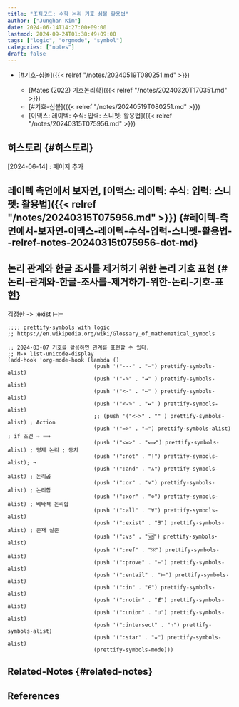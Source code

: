 ```yaml
---
title: "조직모드: 수학 논리 기호 심볼 활용법"
author: ["Junghan Kim"]
date: 2024-06-14T14:27:00+09:00
lastmod: 2024-09-24T01:38:49+09:00
tags: ["logic", "orgmode", "symbol"]
categories: ["notes"]
draft: false
---
```


-   [#기호-심볼]({{< relref "/notes/20240519T080251.md" >}})

    -   [Mates (2022) 기호논리학]({{< relref "/notes/20240320T170351.md" >}})
    -   [#기호-심볼]({{< relref "/notes/20240519T080251.md" >}})
    -   [이맥스: 레이텍: 수식: 입력: 스니펫: 활용법]({{< relref "/notes/20240315T075956.md" >}})


## 히스토리 {#히스토리}

[2024-06-14]
: 페이지 추가


## 레이텍 측면에서 보자면, [이맥스: 레이텍: 수식: 입력: 스니펫: 활용법]({{< relref "/notes/20240315T075956.md" >}}) {#레이텍-측면에서-보자면-이맥스-레이텍-수식-입력-스니펫-활용법--relref-notes-20240315t075956-dot-md}


## 논리 관계와 한글 조사를 제거하기 위한 논리 기호 표현 {#논리-관계와-한글-조사를-제거하기-위한-논리-기호-표현}



김정한 -&gt; :exist ⊢⊨

```emacs-lisp
;;;; prettify-symbols with logic
;; https://en.wikipedia.org/wiki/Glossary_of_mathematical_symbols

;; 2024-03-07 기호를 활용하면 관계를 표현할 수 있다.
;; M-x list-unicode-display
(add-hook 'org-mode-hook (lambda ()
                           (push '("---" . "—") prettify-symbols-alist)
                           (push '("->" . "→" ) prettify-symbols-alist)
                           (push '("<-" . "←" ) prettify-symbols-alist)
                           (push '("<->" . "↔" ) prettify-symbols-alist)
                           ;; (push '("<->" . "" ) prettify-symbols-alist) ; Action
                           (push '("=>" . "⇒") prettify-symbols-alist) ; if 조건 ⇒ ⟹
                           (push '("<=>" . "⟺") prettify-symbols-alist) ; 명제 논리 ; 동치
                           (push '(":not" . "!") prettify-symbols-alist); ¬
                           (push '(":and" . "∧") prettify-symbols-alist) ; 논리곱
                           (push '(":or" . "∨") prettify-symbols-alist) ; 논리합
                           (push '(":xor" . "⊕") prettify-symbols-alist) ; 베타적 논리합
                           (push '(":all" . "∀") prettify-symbols-alist)
                           (push '(":exist" . "∃") prettify-symbols-alist) ; 존재 실존
                           (push '(":vs" . "🆚") prettify-symbols-alist)
                           (push '(":ref" . "※") prettify-symbols-alist)
                           (push '(":prove" . "⊢") prettify-symbols-alist)
                           (push '(":entail" . "⊨") prettify-symbols-alist)
                           (push '(":in" . "∈") prettify-symbols-alist)
                           (push '(":notin" . "∉") prettify-symbols-alist)
                           (push '(":union" . "∪") prettify-symbols-alist)
                           (push '(":intersect" . "∩") prettify-symbols-alist)
                           (push '(":star" . "★") prettify-symbols-alist)
                           (prettify-symbols-mode)))
```


## Related-Notes {#related-notes}

## References

<style>.csl-entry{text-indent: -1.5em; margin-left: 1.5em;}</style><div class="csl-bib-body">
</div>
